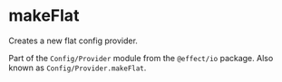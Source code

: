 # makeFlat

Creates a new flat config provider.

Part of the `Config/Provider` module from the `@effect/io` package. Also known as `Config/Provider.makeFlat`.
